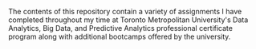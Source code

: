 The contents of this repository contain a variety of assignments I have completed throughout my time at Toronto Metropolitan University's Data Analytics, Big Data, and Predictive Analytics 
professional certificate program along with additional bootcamps offered by the university.
